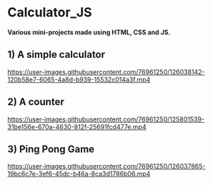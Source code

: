 # Calculator_JS
**Various mini-projects made using HTML, CSS and JS.**
## 1) A simple calculator



https://user-images.githubusercontent.com/76961250/126038142-120b58e7-6065-4a8d-b939-15532c014a3f.mp4





## 2) A counter




https://user-images.githubusercontent.com/76961250/125801539-31be156e-670a-4630-812f-25691fcd477e.mp4


## 3) Ping Pong Game




https://user-images.githubusercontent.com/76961250/126037865-19bc6c7e-3ef6-45dc-b46a-8ca3d1786b06.mp4

